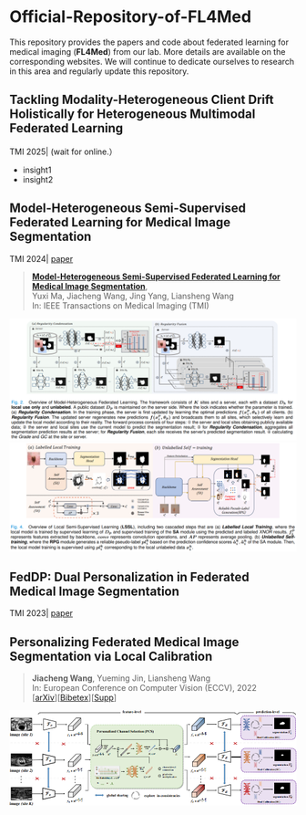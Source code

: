 # Official-Repository-of-FL4Med
This repository provides the papers and code about federated learning for medical imaging (**FL4Med**) from our lab. More details are available on the corresponding websites. We will continue to dedicate ourselves to research in this area and regularly update this repository.

## Tackling Modality-Heterogeneous Client Drift Holistically for Heterogeneous Multimodal Federated Learning 
TMI 2025| (wait for online.）
- insight1
- insight2

  
## Model-Heterogeneous Semi-Supervised Federated Learning for Medical Image Segmentation
TMI 2024| [paper](https://ieeexplore.ieee.org/abstract/document/10379169)
> [**Model-Heterogeneous Semi-Supervised Federated Learning for Medical Image Segmentation**](https://ieeexplore.ieee.org/document/10379169),   <br/>
> Yuxi Ma, Jiacheng Wang, Jing Yang, Liansheng Wang <br/>
> In: IEEE Transactions on Medical Imaging (TMI) <br/>

<div align="center" border=> <img src=images/HSSF_fig1.png width="700" > </div>
<div align="center" border=> <img src=images/HSSF_fig2.png width="700" > </div>

## FedDP: Dual Personalization in Federated Medical Image Segmentation
TMI 2023| [paper](https://ieeexplore.ieee.org/abstract/document/10194959)


## Personalizing Federated Medical Image Segmentation via Local Calibration
> **Jiacheng Wang**, Yueming Jin, Liansheng Wang <br/>
> In: European Conference on Computer Vision (ECCV), 2022  <br/>
> [[arXiv](https://link.springer.com/chapter/10.1007/978-3-031-19803-8_27)][[Bibetex](https://github.com/jcwang123/FedLC#Citation)][[Supp](https://jcwang123.github.io/assets/pdfs/eccv22/supp.pdf)]

<div align="center" border=> <img src=images/fedlc.png width="700" > </div>

